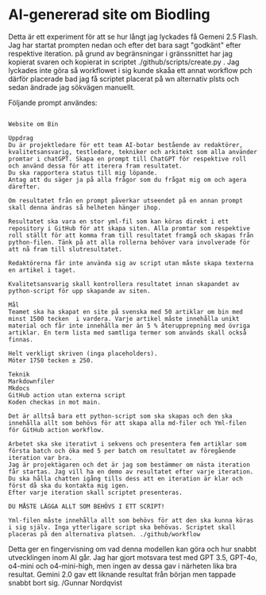# AI-genererad site om Biodling

Detta är ett experiment för att se hur långt jag lyckades få Gemeni 2.5 Flash. 
Jag har startat prompten nedan och efter det bara sagt "godkänt" efter respektive iteration.
på grund av begränsningar i gränssnittet har jag kopierat svaren och kopierat in scriptet ./github/scripts/create.py .
Jag lyckades inte göra så workflowet i sig kunde skaåa ett annat workflow pch därför placerade bad jag få scriptet placerat på wn alternativ plsts och sedan ändrade jag sökvägen manuellt. 

Följande prompt användes:

```code

Website om Bin

Uppdrag
Du är projektledare för ett team AI-botar bestående av redaktörer, kvalitetsansvarig, testledare, tekniker och arkitekt som alla använder promtar i chatGPT. Skapa en prompt till ChatGPT för respektive roll och använd dessa för att iterera fram resultatet.
Du ska rapportera status till mig löpande.
Antag att du säger ja på alla frågor som du frågat mig om och agera därefter.

Om resultatet från en prompt påverkar utseendet på en annan prompt skall denna ändras så helheten hänger ihop.

Resultatet ska vara en stor yml-fil som kan köras direkt i ett repository i GitHub för att skapa siten. Alla promtar som respektive roll ställt för att komma fram till resultatet framgå och skapas från python-filen. Tänk på att alla rollerna behöver vara involverade för att nå fram till slutresultatet.

Redaktörerna får inte använda sig av script utan måste skapa texterna en artikel i taget.

Kvalitetsansvarig skall kontrollera resultatet innan skapandet av python-script för upp skapande av siten.

Mål
Teamet ska ha skapat en site på svenska med 50 artiklar om bin med minst 1500 tecken  i vardera. Varje artikel måste innehålla unikt material och får inte innehålla mer än 5 % återupprepning med övriga artiklar. En term lista med samtliga termer som används skall också finnas.

Helt verkligt skriven (inga placeholders).
Möter 1750 tecken ± 250.

Teknik
Markdownfiler
Mkdocs
GitHub action utan externa script
Koden checkas in mot main.

Det är alltså bara ett python-script som ska skapas och den ska innehålla allt som behövs för att skapa alla md-filer och Yml-filen för GitHub action workflow.

Arbetet ska ske iterativt i sekvens och presentera fem artiklar som första batch och öka med 5 per batch om resultatet av föregående iteration var bra.
Jag är projektägaren och det är jag som bestämmer om nästa iteration får startas. Jag vill ha en demo av resultatet efter varje iteration. 
Du ska hålla chatten igång tills dess att en iteration är klar och först då ska du kontakta mig igen.
Efter varje iteration skall scriptet presenteras.

DU MÅSTE LÄGGA ALLT SOM BEHÖVS I ETT SCRIPT!

Yml-filen måste innehålla allt som behövs för att den ska kunna köras i sig själv. Inga ytterligare script ska behövas. Scriptet skall placeras på den alternativa platsen. ./github/workflow
```

Detta ger en fingervisning om vad denna modellen kan göra och hur snabbt utvecklingen inom AI går. Jag har gjort motsvara test med GPT 3.5, GPT-4o, o4-mini och o4-mini-high, men ingen av dessa gav i närheten lika bra resultat. Gemini 2.0 gav ett liknande resultat från början men tappade snabbt bort sig.
/Gunnar Nordqvist 
